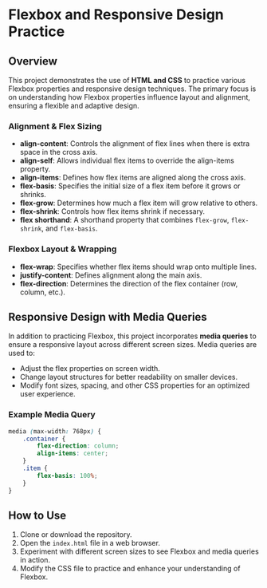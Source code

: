 # Flexbox and Responsive Design Practice

## Overview
This project demonstrates the use of **HTML and CSS** to practice various Flexbox properties and responsive design techniques. The primary focus is on understanding how Flexbox properties influence layout and alignment, ensuring a flexible and adaptive design.

### Alignment & Flex Sizing
- **align-content**: Controls the alignment of flex lines when there is extra space in the cross axis.
- **align-self**: Allows individual flex items to override the align-items property.
- **align-items**: Defines how flex items are aligned along the cross axis.
- **flex-basis**: Specifies the initial size of a flex item before it grows or shrinks.
- **flex-grow**: Determines how much a flex item will grow relative to others.
- **flex-shrink**: Controls how flex items shrink if necessary.
- **flex shorthand**: A shorthand property that combines `flex-grow`, `flex-shrink`, and `flex-basis`.

### Flexbox Layout & Wrapping
- **flex-wrap**: Specifies whether flex items should wrap onto multiple lines.
- **justify-content**: Defines alignment along the main axis.
- **flex-direction**: Determines the direction of the flex container (row, column, etc.).

## Responsive Design with Media Queries
In addition to practicing Flexbox, this project incorporates **media queries** to ensure a responsive layout across different screen sizes. Media queries are used to:
- Adjust the flex properties on screen width.
- Change layout structures for better readability on smaller devices.
- Modify font sizes, spacing, and other CSS properties for an optimized user experience.
### Example Media Query
```css
media (max-width: 768px) {
    .container {
        flex-direction: column;
        align-items: center;
    }
    .item {
        flex-basis: 100%;
    }
}
```
## How to Use
1. Clone or download the repository.
2. Open the `index.html` file in a web browser. 
3. Experiment with different screen sizes to see Flexbox and media queries in action.
4. Modify the CSS file to practice and enhance your understanding of Flexbox.

